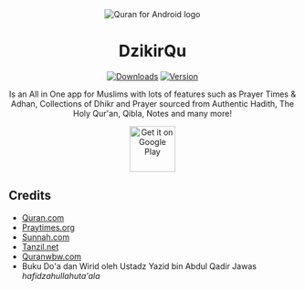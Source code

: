 <div align="center">

<img src="https://github.com/mayburger/dzikirqu-android/blob/master/app/src/main/res/drawable/ic_logo_144_circle.png?raw=true" alt='Quran for Android logo'/>

# DzikirQu
[![Downloads](https://PlayBadges.pavi2410.me/badge/downloads?id=com.wagyufari.dzikirqu)](https://play.google.com/store/apps/details?id=com.wagyufari.dzikirqu)
[![Version](https://img.shields.io/github/v/release/mayburger/dzikirqu-android?include_prereleases&sort=semver)](https://github.com/mayburger/dzikirqu-android/releases/latest)

Is an All in One app for Muslims with lots of features such as Prayer Times & Adhan, Collections of Dhikr and Prayer sourced from Authentic Hadith, The Holy Qur'an, Qibla, Notes and many more!

[<img src="https://play.google.com/intl/en_us/badges/static/images/badges/en_badge_web_generic.png"
      alt='Get it on Google Play'
      height="80">](https://play.google.com/store/apps/details?id=com.wagyufari.dzikirqu)

<div align="left">

## Credits
- [Quran.com](https://github.com/quran/quran.com-images)
- [Praytimes.org](http://praytimes.org/)
- [Sunnah.com](https://sunnah.com/)
- [Tanzil.net](https://tanzil.net/)
- [Quranwbw.com](https://quranwbw.com/)
- Buku Do'a dan Wirid oleh Ustadz Yazid bin Abdul Qadir Jawas *hafidzahullahuta'ala*
